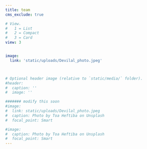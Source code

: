 ```yaml
---
title: team
cms_exclude: true

# View.
#   1 = List
#   2 = Compact
#   3 = Card
view: 3


image: 
  link: 'static/uploads/Devilal_photo.jpeg'



# Optional header image (relative to `static/media/` folder).
#header:
#  caption: ''
#  image: ''

####### modify this soon
#image: 
#  link: static/uploads/Devilal_photo.jpeg
#  caption: Photo by Toa Heftiba on Unsplash
#  focal_point: Smart

#image: 
#  caption: Photo by Toa Heftiba on Unsplash
#  focal_point: Smart
---
```

